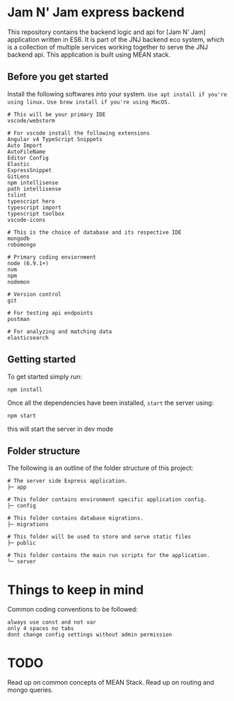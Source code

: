 # Jam N' Jam express backend

This repository contains the backend logic and api for [Jam N' Jam] application written in ES6. It is part of the JNJ backend eco system, which is a collection of multiple services working together to serve the JNJ backend api. This application is built using MEAN stack.

## Before you get started

Install the following softwares into your system.
`Use apt install if you're using linux.`
`Use brew install if you're using MacOS.`

```shell
# This will be your primary IDE
vscode/webstorm

# For vscode install the following extensions
Angular v4 TypeScript Snippets
Auto Import
AutoFileName
Editor Config
Elastic
ExpressSnippet
GitLens
npm intellisense
path intellisense
tslint
typescript hero
typescript import
typescript toolbox
vscode-icons

# This is the choice of database and its respective IDE
mongodb
robomongo

# Primary coding enviornment
node (6.9.1+)
nvm
npm
nodemon

# Version control
git

# For testing api endpoints
postman

# For analyzing and matching data
elasticsearch
```

## Getting started

To get started simply run:
``` shell
npm install
```

Once all the dependencies have been installed, `start` the server using:
``` shell
npm start
```
this will start the server in dev mode

## Folder structure

The following is an outline of the folder structure of this project:

```shell
# The server side Express application.
├─ app

# This folder contains environment specific application config.
├─ config

# This folder contains database migrations.
├─ migrations

# This folder will be used to store and serve static files
├─ public

# This folder contains the main run scripts for the application.
└─ server
```

# Things to keep in mind

Common coding conventions to be followed:

``` shell
always use const and not var
only 4 spaces no tabs
dont change config settings without admin permission
```

# TODO

Read up on common concepts of MEAN Stack. Read up on routing and mongo queries.